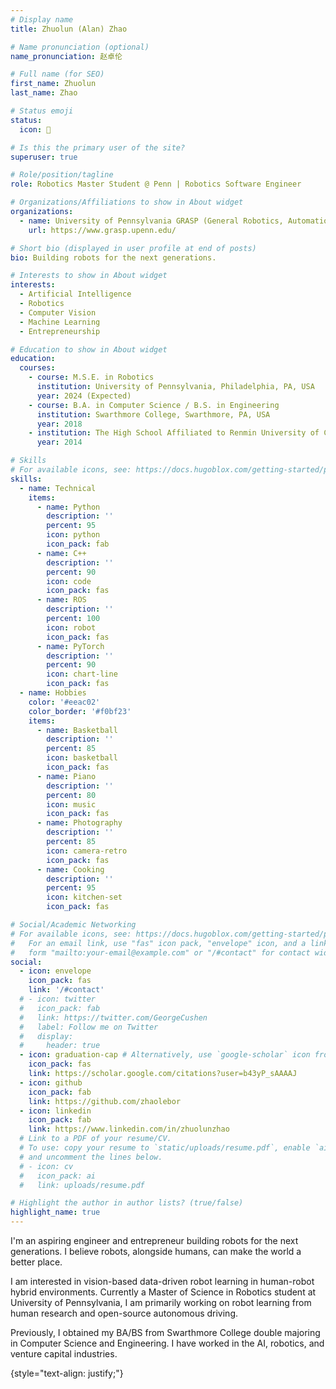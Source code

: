 ```yaml
---
# Display name
title: Zhuolun (Alan) Zhao

# Name pronunciation (optional)
name_pronunciation: 赵卓伦

# Full name (for SEO)
first_name: Zhuolun
last_name: Zhao

# Status emoji
status:
  icon: 🤖

# Is this the primary user of the site?
superuser: true

# Role/position/tagline
role: Robotics Master Student @ Penn | Robotics Software Engineer

# Organizations/Affiliations to show in About widget
organizations:
  - name: University of Pennsylvania GRASP (General Robotics, Automation, Sensing and Perception) Laboratory
    url: https://www.grasp.upenn.edu/

# Short bio (displayed in user profile at end of posts)
bio: Building robots for the next generations.

# Interests to show in About widget
interests:
  - Artificial Intelligence
  - Robotics
  - Computer Vision
  - Machine Learning
  - Entrepreneurship

# Education to show in About widget
education:
  courses:
    - course: M.S.E. in Robotics
      institution: University of Pennsylvania, Philadelphia, PA, USA
      year: 2024 (Expected)
    - course: B.A. in Computer Science / B.S. in Engineering
      institution: Swarthmore College, Swarthmore, PA, USA
      year: 2018
    - institution: The High School Affiliated to Renmin University of China, Beijing, China
      year: 2014

# Skills
# For available icons, see: https://docs.hugoblox.com/getting-started/page-builder/#icons
skills:
  - name: Technical
    items:
      - name: Python
        description: ''
        percent: 95
        icon: python
        icon_pack: fab
      - name: C++
        description: ''
        percent: 90
        icon: code
        icon_pack: fas
      - name: ROS
        description: ''
        percent: 100
        icon: robot
        icon_pack: fas
      - name: PyTorch
        description: ''
        percent: 90
        icon: chart-line
        icon_pack: fas
  - name: Hobbies
    color: '#eeac02'
    color_border: '#f0bf23'
    items:
      - name: Basketball
        description: ''
        percent: 85
        icon: basketball
        icon_pack: fas
      - name: Piano
        description: ''
        percent: 80
        icon: music
        icon_pack: fas
      - name: Photography
        description: ''
        percent: 85
        icon: camera-retro
        icon_pack: fas
      - name: Cooking
        description: ''
        percent: 95
        icon: kitchen-set
        icon_pack: fas

# Social/Academic Networking
# For available icons, see: https://docs.hugoblox.com/getting-started/page-builder/#icons
#   For an email link, use "fas" icon pack, "envelope" icon, and a link in the
#   form "mailto:your-email@example.com" or "/#contact" for contact widget.
social:
  - icon: envelope
    icon_pack: fas
    link: '/#contact'
  # - icon: twitter
  #   icon_pack: fab
  #   link: https://twitter.com/GeorgeCushen
  #   label: Follow me on Twitter
  #   display:
  #     header: true
  - icon: graduation-cap # Alternatively, use `google-scholar` icon from `ai` icon pack
    icon_pack: fas
    link: https://scholar.google.com/citations?user=b43yP_sAAAAJ
  - icon: github
    icon_pack: fab
    link: https://github.com/zhaolebor
  - icon: linkedin
    icon_pack: fab
    link: https://www.linkedin.com/in/zhuolunzhao
  # Link to a PDF of your resume/CV.
  # To use: copy your resume to `static/uploads/resume.pdf`, enable `ai` icons in `params.yaml`,
  # and uncomment the lines below.
  # - icon: cv
  #   icon_pack: ai
  #   link: uploads/resume.pdf

# Highlight the author in author lists? (true/false)
highlight_name: true
---
```


I'm an aspiring engineer and entrepreneur building robots for the next generations. I believe robots, alongside humans, can make the world a better place.

I am interested in vision-based data-driven robot learning in human-robot hybrid environments. Currently a Master of Science in Robotics student at University of Pennsylvania, I am primarily working on robot learning from human research and open-source autonomous driving. 

Previously, I obtained my BA/BS from Swarthmore College double majoring in Computer Science and Engineering. I have worked in the AI, robotics, and venture capital industries.

{style="text-align: justify;"}
